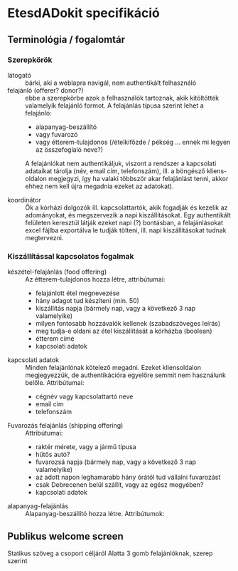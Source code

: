 # EtesdADokit specifikáció


## Terminológia / fogalomtár


### Szerepkörök
<dl>
 <dt>látogató</dt>
 <dd>bárki, aki a weblapra navigál, nem authentikált felhasználó</dd>

 <dt>felajánló (offerer? donor?)</dt>
 <dd>ebbe a szerepkörbe azok a felhasználók tartoznak, akik kitöltötték valamelyik felajánló formot. A felajánlás típusa szerint lehet a felajánló:
 
 - alapanyag-beszállító
 - vagy fuvarozó
 - vagy étterem-tulajdonos (/ételkifőzde / pékség ... ennek mi legyen az összefoglaló neve?)

A felajánlókat nem authentikáljuk, viszont a rendszer a kapcsolati adataikat tárolja (név, email cím, telefonszám), ill. a böngésző kliens-oldalon megjegyzi, így ha valaki többször akar felajánlást tenni, akkor ehhez nem kell újra megadnia ezeket az adatokat).
  </dd>

  <dt>koordinátor</dt>
  <dd>
    Ők a kórházi dolgozók ill. kapcsolattartók, akik fogadják és kezelik az adományokat, és megszervezik a napi kiszállításokat. Egy authentikált felületen keresztül látják ezeket napi (?) bontásban, a felajánlásokat excel fájlba exportálva le tudják tölteni, ill. napi kiszállításokat tudnak megtervezni.
  </dd>

</dl>

### Kiszállítással kapcsolatos fogalmak

<dl>
    <dt>készétel-felajánlás (food offering)</dt>
    <dd>Az étterem-tulajdonos hozza létre, attribútumai:
    
  - felajánlott étel megnevezése
  - hány adagot tud készíteni (min. 50)
  - kiszállítás napja (bármely nap, vagy a következő 3 nap valamelyike)
  - milyen fontosabb hozzávalók kellenek (szabadszöveges leírás)
  - meg tudja-e oldani az étel kiszállítását a kórházba (boolean)
  - étterem címe
  - kapcsolati adatok

</dd>

<dt>kapcsolati adatok</dt>
    <dd>Minden felajánlónak kötelező megadni. Ezeket kliensoldalon megjegyezzük, de authentikációra egyelőre semmit  nem használunk belőle. Attribútumai:

 - cégnév vagy kapcsolattartó neve
 - email cím
 - telefonszám
</dd>

<dt>Fuvarozás felajánlás (shipping offering)</dt>
<dd>Attribútumai:
    
 - raktér mérete, vagy a jármű típusa
 - hűtős autó? 
 - fuvarozsá napja (bármely nap, vagy a következő 3 nap valamelyike)
 - az adott napon leghamarabb hány órától tud vállalni fuvarozást
 - csak Debrecenen belül szállít, vagy az egész megyében?
 - kapcsolati adatok

</dd>

<dt>alapanyag-felajánlás</dt>
<dd>Alapanyag-beszállító hozza létre. Attribútumok:
    
    
</dd>
</dl>



## Publikus welcome screen

Statikus szöveg a csoport céljáról
Alatta 3 gomb felajánlóknak, szerep szerint
